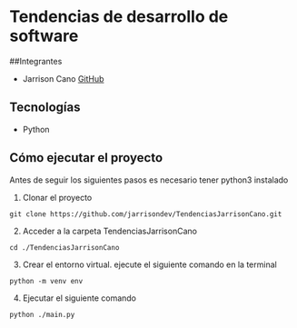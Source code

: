 # Tendencias de desarrollo de software

##Integrantes
- Jarrison Cano [GitHub](https://github.jarrison.dev)


## Tecnologías
- Python


## Cómo ejecutar el proyecto
Antes de seguir los siguientes pasos es necesario tener python3 instalado
1. Clonar el proyecto
```
git clone https://github.com/jarrisondev/TendenciasJarrisonCano.git
```
2. Acceder a la carpeta TendenciasJarrisonCano

```
cd ./TendenciasJarrisonCano
```

3. Crear el entorno virtual. ejecute el siguiente comando en la terminal
```
python -m venv env
```

4. Ejecutar el siguiente comando

```
python ./main.py
```

